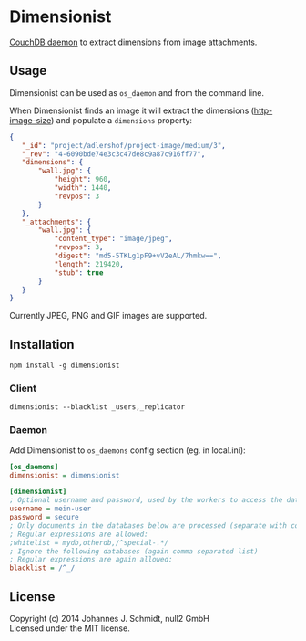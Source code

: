 # Dimensionist
[CouchDB daemon](https://github.com/jo/couch-daemon) to extract dimensions from image attachments.

## Usage
Dimensionist can be used as `os_daemon` and from the command line.

When Dimensionist finds an image it will extract the dimensions
([http-image-size](https://github.com/jo/http-image-size)) and populate a
`dimensions` property:
```json
{
   "_id": "project/adlershof/project-image/medium/3",
   "_rev": "4-6090bde74e3c3c47de8c9a87c916ff77",
   "dimensions": {
       "wall.jpg": {
           "height": 960,
           "width": 1440,
           "revpos": 3
       }
   },
   "_attachments": {
       "wall.jpg": {
           "content_type": "image/jpeg",
           "revpos": 3,
           "digest": "md5-5TKLg1pF9+vV2eAL/7hmkw==",
           "length": 219420,
           "stub": true
       }
   }
}
```

Currently JPEG, PNG and GIF images are supported.

## Installation
`npm install -g dimensionist`

### Client
`dimensionist --blacklist _users,_replicator`

### Daemon
Add Dimensionist to `os_daemons` config section (eg. in local.ini):

```ini
[os_daemons]
dimensionist = dimensionist
```

```ini
[dimensionist]
; Optional username and password, used by the workers to access the database
username = mein-user
password = secure
; Only documents in the databases below are processed (separate with comma).
; Regular expressions are allowed:
;whitelist = mydb,otherdb,/^special-.*/
; Ignore the following databases (again comma separated list)
; Regular expressions are again allowed:
blacklist = /^_/
```

## License
Copyright (c) 2014 Johannes J. Schmidt, null2 GmbH  
Licensed under the MIT license.

